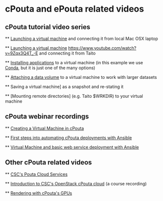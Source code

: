 # cPouta and ePouta related videos

## cPouta tutorial video series

** [Launching  a virtual  machine] and connecting it from local Mac OSX laptop

** [Launching a virtual machine]() https://www.youtube.com/watch?v=9Zqx3Q4T_-E and connecting it from Taito

** [Installing applications] to a virtual machine (in  this example  we use [Conda], but  it is just one
of the many options)

** [Attaching  a data  volume] to  a virtual machine to work with larger datasets

** Saving a virtual machine]  as a snapshot and re-stating it  
  
** [Mounting remote directories] (e.g. Taito $WRKDIR) to your virtual  machine

## cPouta webinar recordings

** [Creating a Virtual Machine in cPouta]

** [First steps into automating cPouta deployments with Ansible]

** [Virtual Machine and basic web service deployment with Ansible]

## Other cPouta related videos

** [CSC's Pouta Cloud Services]

**  [Introduction  to CSC's  OpenStack  cPouta  cloud] (a course recording)

** [Rendering with cPouta's GPUs]

  [Launching a virtual machine]: https://www.youtube.com/watch?v=CvoN4pv0RJQ
  [Installing applications]: https://www.youtube.com/watch?v=THqppmnkV7E
  [Conda]: http://conda.io
  [Attaching a data volume]: https://www.youtube.com/watch?v=FBmMTwwKcpk
  [Saving a virtual machine]: https://www.youtube.com/watch?v=YlMSWoWB5uk
  [<span lang="en-US">Mounting remote directories</span>]: https://youtu.be/mhPDU2MxqZI
  [Creating a Virtual Machine in cPouta]: https://www.youtube.com/watch?v=CIO8KRbgDoI
  [First steps into automating cPouta deployments with Ansible]: https://www.youtube.com/watch?v=m81gmCXF21E
  [Virtual Machine and basic web service deployment with Ansible]: https://www.youtube.com/watch?v=Qvd0-zI4yvw
  [CSC's Pouta Cloud Services]: https://www.youtube.com/watch?v=2opuVIBSPgw
  [Introduction to CSC's OpenStack cPouta cloud]: https://www.youtube.com/watch?v=1OSe7Fr_c7g
  [Rendering with cPouta's GPUs]: https://youtu.be/An1e9ryS3nY
